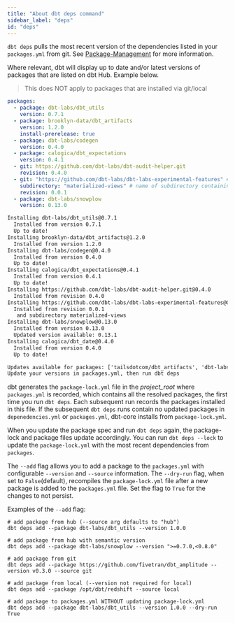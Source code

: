 ```yaml
---
title: "About dbt deps command"
sidebar_label: "deps"
id: "deps"
---
```


`dbt deps` pulls the most recent version of the dependencies listed in your `packages.yml` from git. See [Package-Management](/docs/build/packages) for more information.

Where relevant, dbt will display up to date and/or latest versions of packages that are listed on dbt Hub. Example below.

> This does NOT apply to packages that are installed via git/local

```yaml
packages:
  - package: dbt-labs/dbt_utils
    version: 0.7.1
  - package: brooklyn-data/dbt_artifacts
    version: 1.2.0
    install-prerelease: true
  - package: dbt-labs/codegen
    version: 0.4.0
  - package: calogica/dbt_expectations
    version: 0.4.1
  - git: https://github.com/dbt-labs/dbt-audit-helper.git
    revision: 0.4.0
  - git: "https://github.com/dbt-labs/dbt-labs-experimental-features" # git URL
    subdirectory: "materialized-views" # name of subdirectory containing `dbt_project.yml`
    revision: 0.0.1
  - package: dbt-labs/snowplow
    version: 0.13.0
```

```txt
Installing dbt-labs/dbt_utils@0.7.1
  Installed from version 0.7.1
  Up to date!
Installing brooklyn-data/dbt_artifacts@1.2.0
  Installed from version 1.2.0
Installing dbt-labs/codegen@0.4.0
  Installed from version 0.4.0
  Up to date!
Installing calogica/dbt_expectations@0.4.1
  Installed from version 0.4.1
  Up to date!
Installing https://github.com/dbt-labs/dbt-audit-helper.git@0.4.0
  Installed from revision 0.4.0
Installing https://github.com/dbt-labs/dbt-labs-experimental-features@0.0.1
  Installed from revision 0.0.1
   and subdirectory materialized-views
Installing dbt-labs/snowplow@0.13.0
  Installed from version 0.13.0
  Updated version available: 0.13.1
Installing calogica/dbt_date@0.4.0
  Installed from version 0.4.0
  Up to date!

Updates available for packages: ['tailsdotcom/dbt_artifacts', 'dbt-labs/snowplow']
Update your versions in packages.yml, then run dbt deps
```

<VersionBlock firstVersion="1.7">

dbt generates the `package-lock.yml` file in the _project_root_ where `packages.yml` is recorded, which contains all the resolved packages, the first time you run `dbt deps`. Each subsequent run records the packages installed in this file. If the subsequent `dbt deps` runs contain no updated packages in `depenedencies.yml` or `packages.yml`, dbt-core installs from `package-lock.yml`. 

When you update the package spec and run `dbt deps` again, the package-lock and package files update accordingly. You can run `dbt deps --lock` to update the `package-lock.yml` with the most recent dependencies from `packages`.

The `--add` flag allows you to add a package to the `packages.yml` with configurable `--version` and `--source` information. The `--dry-run` flag, when set to `False`(default), recompiles the `package-lock.yml` file after a new package is added to the `packages.yml` file. Set the flag to `True` for the changes to not persist. 

Examples of the `--add` flag:
```shell
# add package from hub (--source arg defaults to "hub")
dbt deps add --package dbt-labs/dbt_utils --version 1.0.0

# add package from hub with semantic version
dbt deps add --package dbt-labs/snowplow --version ">=0.7.0,<0.8.0"

# add package from git
dbt deps add --package https://github.com/fivetran/dbt_amplitude --version v0.3.0 --source git 

# add package from local (--version not required for local)
dbt deps add --package /opt/dbt/redshift --source local

# add package to packages.yml WITHOUT updating package-lock.yml
dbt deps add --package dbt-labs/dbt_utils --version 1.0.0 --dry-run True

```
</VersionBlock>